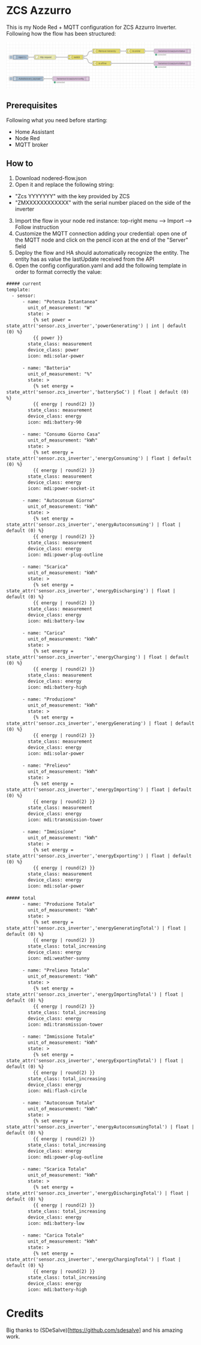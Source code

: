 # ZCS Azzurro

This is my Node Red + MQTT configuration for ZCS Azzurro Inverter. Following how the flow has been structured:

![Node Red Flow](node-red-schema.png)

## Prerequisites

Following what you need before starting:

- Home Assistant
- Node Red
- MQTT broker

## How to

1. Download nodered-flow.json
2. Open it and replace the following string:
  - "Zcs YYYYYYY" with the key provided by ZCS
  - "ZMXXXXXXXXXXXX" with the serial number placed on the side of the inverter
3. Import the flow in your node red instance: top-right menu --> Import --> Follow instruction
4. Customize the MQTT connection adding your credential: open one of the MQTT node and click on the pencil icon at the end of the "Server" field
5. Deploy the flow and HA should automatically recognize the entity. The entity has as value the lastUpdate received from the API
6. Open the config configuration.yaml and add the following template in order to format correctly the value:

```
##### current
template:
  - sensor:
      - name: "Potenza Istantanea"
        unit_of_measurement: "W"
        state: >
          {% set power = state_attr('sensor.zcs_inverter','powerGenerating') | int | default (0) %}
          {{ power }}
        state_class: measurement
        device_class: power
        icon: mdi:solar-power

      - name: "Batteria"
        unit_of_measurement: "%"
        state: >
          {% set energy = state_attr('sensor.zcs_inverter','batterySoC') | float | default (0) %}
          {{ energy | round(2) }}
        state_class: measurement
        device_class: energy
        icon: mdi:battery-90

      - name: "Consumo Giorno Casa"
        unit_of_measurement: "kWh"
        state: >
          {% set energy = state_attr('sensor.zcs_inverter','energyConsuming') | float | default (0) %}
          {{ energy | round(2) }}
        state_class: measurement
        device_class: energy
        icon: mdi:power-socket-it

      - name: "Autoconsum Giorno"
        unit_of_measurement: "kWh"
        state: >
          {% set energy = state_attr('sensor.zcs_inverter','energyAutoconsuming') | float | default (0) %}
          {{ energy | round(2) }}
        state_class: measurement
        device_class: energy
        icon: mdi:power-plug-outline

      - name: "Scarica"
        unit_of_measurement: "kWh"
        state: >
          {% set energy = state_attr('sensor.zcs_inverter','energyDischarging') | float | default (0) %}
          {{ energy | round(2) }}
        state_class: measurement
        device_class: energy
        icon: mdi:battery-low

      - name: "Carica"
        unit_of_measurement: "kWh"
        state: >
          {% set energy = state_attr('sensor.zcs_inverter','energyCharging') | float | default (0) %}
          {{ energy | round(2) }}
        state_class: measurement
        device_class: energy
        icon: mdi:battery-high

      - name: "Produzione"
        unit_of_measurement: "kWh"
        state: >
          {% set energy = state_attr('sensor.zcs_inverter','energyGenerating') | float | default (0) %}
          {{ energy | round(2) }}
        state_class: measurement
        device_class: energy
        icon: mdi:solar-power

      - name: "Prelievo"
        unit_of_measurement: "kWh"
        state: >
          {% set energy = state_attr('sensor.zcs_inverter','energyImporting') | float | default (0) %}
          {{ energy | round(2) }}
        state_class: measurement
        device_class: energy
        icon: mdi:transmission-tower

      - name: "Immissione"
        unit_of_measurement: "kWh"
        state: >
          {% set energy = state_attr('sensor.zcs_inverter','energyExporting') | float | default (0) %}
          {{ energy | round(2) }}
        state_class: measurement
        device_class: energy
        icon: mdi:solar-power

##### total
      - name: "Produzione Totale"
        unit_of_measurement: "kWh"
        state: >
          {% set energy = state_attr('sensor.zcs_inverter','energyGeneratingTotal') | float | default (0) %}
          {{ energy | round(2) }}
        state_class: total_increasing
        device_class: energy
        icon: mdi:weather-sunny

      - name: "Prelievo Totale"
        unit_of_measurement: "kWh"
        state: >
          {% set energy = state_attr('sensor.zcs_inverter','energyImportingTotal') | float | default (0) %}
          {{ energy | round(2) }}
        state_class: total_increasing
        device_class: energy
        icon: mdi:transmission-tower

      - name: "Immissione Totale"
        unit_of_measurement: "kWh"
        state: >
          {% set energy = state_attr('sensor.zcs_inverter','energyExportingTotal') | float | default (0) %}
          {{ energy | round(2) }}
        state_class: total_increasing
        device_class: energy
        icon: mdi:flash-circle

      - name: "Autoconsum Totale"
        unit_of_measurement: "kWh"
        state: >
          {% set energy = state_attr('sensor.zcs_inverter','energyAutoconsumingTotal') | float | default (0) %}
          {{ energy | round(2) }}
        state_class: total_increasing
        device_class: energy
        icon: mdi:power-plug-outline

      - name: "Scarica Totale"
        unit_of_measurement: "kWh"
        state: >
          {% set energy = state_attr('sensor.zcs_inverter','energyDischargingTotal') | float | default (0) %}
          {{ energy | round(2) }}
        state_class: total_increasing
        device_class: energy
        icon: mdi:battery-low

      - name: "Carica Totale"
        unit_of_measurement: "kWh"
        state: >
          {% set energy = state_attr('sensor.zcs_inverter','energyChargingTotal') | float | default (0) %}
          {{ energy | round(2) }}
        state_class: total_increasing
        device_class: energy
        icon: mdi:battery-high
```

# Credits

Big thanks to (SDeSalve)[https://github.com/sdesalve] and his amazing work.
